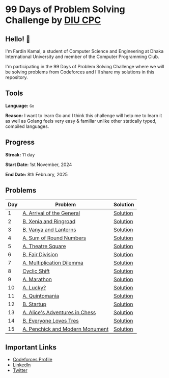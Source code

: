 # 99 Days of Problem Solving Challenge by [DIU CPC](https://www.linkedin.com/company/diu-cpc-computer-programming-club)

## Hello! 👋

I'm Fardin Kamal, a student of Computer Science and Engineering at Dhaka International University and member of the Computer Programming Club.

I'm participating in the 99 Days of Problem Solving Challenge where we will be solving problems from Codeforces and I'll share my solutions in this repository.


## Tools
**Language:** `Go`

**Reason:** I want to learn Go and I think this challenge will help me to learn it as well as Golang feels very easy & familiar unlike other statically typed, compiled languages.


## Progress
**Streak:** 11 day

**Start Date:** 1st November, 2024

**End Date:** 8th February, 2025


## Problems

| Day | Problem                                                                             | Solution                |
|-----|-------------------------------------------------------------------------------------|-------------------------|
| 1   | [A. Arrival of the General](https://codeforces.com/problemset/problem/144/A)        | [Solution](./day-1.go)  |
| 2   | [B. Xenia and Ringroad](https://codeforces.com/problemset/problem/339/B)            | [Solution](./day-2.go)  |
| 3   | [B. Vanya and Lanterns](https://codeforces.com/problemset/problem/492/B)            | [Solution](./day-3.go)  |
| 4   | [A. Sum of Round Numbers](https://codeforces.com/problemset/problem/1352/A)         | [Solution](./day-4.go)  |
| 5   | [A. Theatre Square](https://codeforces.com/problemset/problem/1/A)                  | [Solution](./day-5.go)  |
| 6   | [B. Fair Division](https://codeforces.com/problemset/problem/1472/B)                | [Solution](./day-6.go)  |
| 7   | [A. Multiplication Dilemma](https://codeforces.com/problemset/gymProblem/101972/A)  | [Solution](./day-7.go)  |
| 8   | [Cyclic Shift](https://codeforces.com/gym/101972/problem/K)                         | [Solution](./day-8.go)  |
| 9   | [A. Marathon](https://codeforces.com/problemset/problem/1692/A)                     | [Solution](./day-9.go)  |
| 10  | [A. Lucky?](https://codeforces.com/problemset/problem/1676/A)                       | [Solution](./day-10.go) |
| 11  | [A. Quintomania](https://codeforces.com/problemset/problem/2036/A)                  | [Solution](./day-11.go) |
| 12  | [B. Startup](https://codeforces.com/problemset/problem/2036/B)                      | [Solution](./day-12.go) |
| 13  | [A. Alice's Adventures in Chess](https://codeforces.com/problemset/problem/2028/A)  | [Solution](./day-13.go) |
| 14  | [B. Everyone Loves Tres](https://codeforces.com/problemset/problem/2035/B)          | [Solution](./day-14.go) |
| 15  | [A. Penchick and Modern Monument](https://codeforces.com/problemset/problem/2031/A) | [Solution](./day-15.go) |

## Important Links

- [Codeforces Profile](https://codeforces.com/profile/fardinkamal62)
- [LinkedIn](https://www.linkedin.com/in/fardinkamal62)
- [Twitter](https://twitter.com/fardinkamal62)
